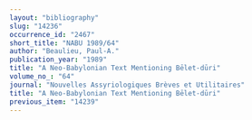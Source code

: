 ```yaml
---
layout: "bibliography"
slug: "14236"
occurrence_id: "2467"
short_title: "NABU 1989/64"
author: "Beaulieu, Paul-A."
publication_year: "1989"
title: "A Neo-Babylonian Text Mentioning Bēlet-dūri"
volume_no_: "64"
journal: "Nouvelles Assyriologiques Brèves et Utilitaires"
title: "A Neo-Babylonian Text Mentioning Bēlet-dūri"
previous_item: "14239"
---
```

